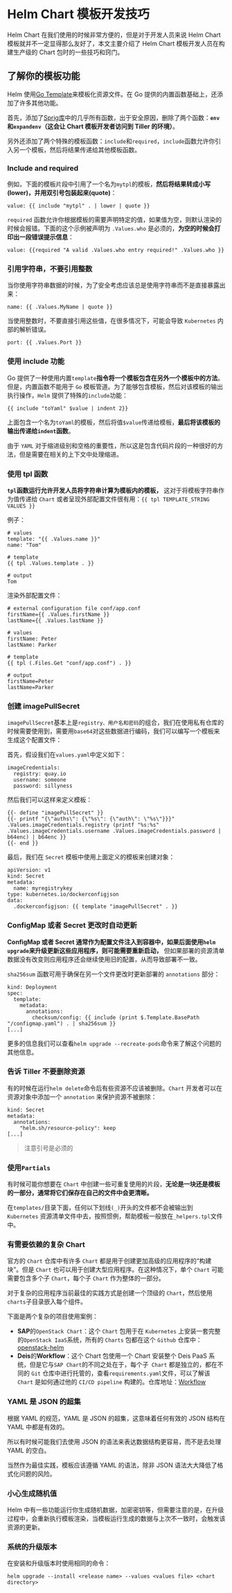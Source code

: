 # Helm Chart 模板开发技巧

Helm Chart 在我们使用的时候非常方便的，但是对于开发人员来说 Helm Chart 模板就并不一定显得那么友好了，本文主要介绍了 Helm Chart 模板开发人员在构建生产级的 Chart 包时的一些技巧和窍门。

## 了解你的模板功能

Helm 使用[Go Template](https://godoc.org/text/template)来模板化资源文件。在 Go 提供的内置函数基础上，还添加了许多其他功能。

首先，添加了[Sprig库](https://godoc.org/github.com/Masterminds/sprig)中的几乎所有函数，出于安全原因，删除了两个函数：**`env`和`expandenv`（这会让 Chart 模板开发者访问到 Tiller 的环境）**。

另外还添加了两个特殊的模板函数：`include`和`required`，`include`函数允许你引入另一个模板，然后将结果传递给其他模板函数。

### Include and required

例如，下面的模板片段中引用了一个名为`mytpl`的模板，**然后将结果转成小写(lower)，并用双引号包装起来(quote)**：

```
value: {{ include "mytpl" . | lower | quote }}
```

`required` 函数允许你根据模板的需要声明特定的值，如果值为空，则默认渲染的时候会报错。下面的这个示例被声明为 `.Values.who` 是必须的，**为空的时候会打印出一段错误提示信息**：

```
value: {{required "A valid .Values.who entry required!" .Values.who }}
```

### 引用字符串，不要引用整数

当你使用字符串数据的时候，为了安全考虑应该总是使用字符串而不是直接暴露出来：

```
name: {{ .Values.MyName | quote }}
```

当使用整数时，不要直接引用这些值，在很多情况下，可能会导致 `Kubernetes` 内部的解析错误。

```
port: {{ .Values.Port }}
```

### 使用 include 功能

Go 提供了一种使用内置`template`**指令将一个模板包含在另外一个模板中的方法**。但是，内置函数不能用于 `Go` 模板管道。为了能够包含模板，然后对该模板的输出执行操作，`Helm` 提供了特殊的`include`功能：

```
{{ include "toYaml" $value | indent 2}}
```

上面包含一个名为`toYaml`的模板，然后将值`$value`传递给模板，**最后将该模板的输出传递给`indent`函数**。

由于 `YAML` 对于缩进级别和空格的重要性，所以这是包含代码片段的一种很好的方法，但是需要在相关的上下文中处理缩进。

### 使用 tpl 函数

**`tpl`函数运行允许开发人员将字符串计算为模板内的模板，** 这对于将模板字符串作为值传递给 `Chart` 或者呈现外部配置文件很有用：`{{ tpl TEMPLATE_STRING VALUES }}`

例子：

```
# values
template: "{{ .Values.name }}"
name: "Tom"

# template
{{ tpl .Values.template . }}

# output
Tom
```

渲染外部配置文件：

```
# external configuration file conf/app.conf
firstName={{ .Values.firstName }}
lastName={{ .Values.lastName }}

# values
firstName: Peter
lastName: Parker

# template
{{ tpl (.Files.Get "conf/app.conf") . }}

# output
firstName=Peter
lastName=Parker
```

### 创建 imagePullSecret

`imagePullSecret`基本上是`registry、用户名和密码`的组合，我们在使用私有仓库的时候需要使用到，需要用`base64`对这些数据进行编码，我们可以编写一个模板来生成这个配置文件：


首先，假设我们在`values.yaml`中定义如下：

```
imageCredentials:
  registry: quay.io
  username: someone
  password: sillyness
```

然后我们可以这样来定义模板：

```
{{- define "imagePullSecret" }}
{{- printf "{\"auths\": {\"%s\": {\"auth\": \"%s\"}}}" .Values.imageCredentials.registry (printf "%s:%s" .Values.imageCredentials.username .Values.imageCredentials.password | b64enc) | b64enc }}
{{- end }}
```

最后，我们在 `Secret` 模板中使用上面定义的模板来创建对象：

```
apiVersion: v1
kind: Secret
metadata:
  name: myregistrykey
type: kubernetes.io/dockerconfigjson
data:
  .dockerconfigjson: {{ template "imagePullSecret" . }}
```

### ConfigMap 或者 Secret 更改时自动更新

**ConfigMap 或者 Secret 通常作为配置文件注入到容器中，如果后面使用`helm upgrade`来升级更新这些应用程序，则可能需要重新启动，** 但如果部署的资源清单数据没有改变则应用程序还会继续使用旧的配置，从而导致部署不一致。

`sha256sum` 函数可用于确保在另一个文件更改时更新部署的 `annotations` 部分：

```
kind: Deployment
spec:
  template:
    metadata:
      annotations:
        checksum/config: {{ include (print $.Template.BasePath "/configmap.yaml") . | sha256sum }}
[...]
```

更多的信息我们可以查看`helm upgrade --recreate-pods`命令来了解这个问题的其他信息。

### 告诉 Tiller 不要删除资源

有的时候在运行`helm delete`命令后有些资源不应该被删除。`Chart` 开发者可以在资源对象中添加一个 `annotation` 来保护资源不被删除：

```
kind: Secret
metadata:
  annotations:
    "helm.sh/resource-policy": keep
[...]
```

> 注意引号是必须的

### 使用`Partials`

有时候可能你想要在 `Chart` 中创建一些可重复使用的片段，**无论是一块还是模板的一部分，通常将它们保存在自己的文件中会更清晰。**

在`templates/`目录下面，任何以下划线`(_)`开头的文件都不会被输出到 `Kubernetes` 资源清单文件中去，按照惯例，帮助模板一般放在`_helpers.tpl`文件中。

### 有需要依赖的复杂 Chart

官方的 `Chart` 仓库中有许多 `Chart` 都是用于创建更加高级的应用程序的“构建块”。但是 `Chart` 也可以用于创建大型应用程序。在这种情况下，单个 `Chart` 可能需要包含多个子 `Chart`，每个子 `Chart` 作为整体的一部分。

对于复杂的应用程序当前最佳的实践方式是创建一个顶级的 `Chart`，然后使用`charts`子目录嵌入每个组件。

下面是两个复杂的项目使用案例：


* **SAP**的`OpenStack Chart`：这个 `Chart` 包用于在 `Kubernetes` 上安装一套完整的`OpenStack IaaS`系统，所有的 `Charts` 包都在这个 `Github` 仓库中：[openstack-helm](https://github.com/sapcc/helm-charts)
* **Deis**的**Workflow**：这个 Chart 包使用一个 Chart 安装整个 Deis PaaS 系统，但是它与`SAP Chart`的不同之处在于，每个子` Chart` 都是独立的，都在不同的 `Git` 仓库中进行托管的，查看`requirements.yaml`文件，可以了解该 `Chart` 是如何通过他的 `CI/CD pipeline` 构建的。仓库地址：[Workflow](https://github.com/deis/workflow/tree/master/charts/workflow)


### YAML 是 JSON 的超集


根据 YAML 的规范，YAML 是 JSON 的超集，这意味着任何有效的 JSON 结构在 YAML 中都是有效的。

所以有时候可能我们去使用 JSON 的语法来表达数据结构更容易，而不是去处理 YAML 的空白。

当然作为最佳实践，模板应该遵循 YAML 的语法，除非 JSON 语法大大降低了格式化问题的风险。


### 小心生成随机值

Helm 中有一些功能运行你生成随机数据，加密密钥等，但需要注意的是，在升级过程中，会重新执行模板渲染，当模板运行生成的数据与上次不一致时，会触发该资源的更新。

### 系统的升级版本

在安装和升级版本时使用相同的命令：

```
helm upgrade --install <release name> --values <values file> <chart directory>
```

